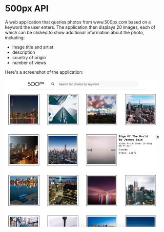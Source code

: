 # 500px API
<p>A web application that queries photos from www.500px.com based on a keyword the user enters. The application then displays 20 images, each of which can be clicked to show additional information about the photo, including:</p>
<ul>
  <li>image title and artist</li>
  <li>description</li>
  <li>country of origin</li>
  <li>number of views</li>
</ul>
<p>Here's a screenshot of the application:</p>
<img src="images/screenshot.png">
